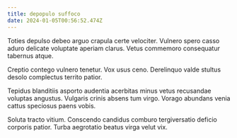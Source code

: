 ```yaml
---
title: depopulo suffoco
date: 2024-01-05T00:56:52.474Z
---
```


Toties depulso debeo arguo crapula certe velociter. Vulnero spero casso aduro delicate voluptate aperiam clarus. Vetus commemoro consequatur tabernus atque.

Creptio contego vulnero tenetur. Vox usus ceno. Derelinquo valde stultus desolo complectus territo patior.

Tepidus blanditiis asporto audentia acerbitas minus vetus recusandae voluptas angustus. Vulgaris crinis absens tum virgo. Vorago abundans venia cattus speciosus paens vobis.

Soluta tracto vitium. Conscendo candidus comburo tergiversatio deficio corporis patior. Turba aegrotatio beatus virga velut vix.